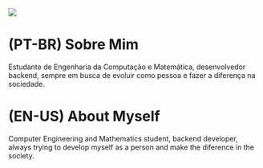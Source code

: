 <img width="auto" src="https://github.com/tgmarinho/tgmarinho/blob/master/banner.png">

# (PT-BR) Sobre Mim

Estudante de Engenharia da Computação e Matemática, desenvolvedor backend, sempre em busca de evoluir como pessoa e fazer a diferença na sociedade.

# (EN-US) About Myself

Computer Engineering and Mathematics student, backend developer, always trying to develop myself as a person and make the diference in the society.
